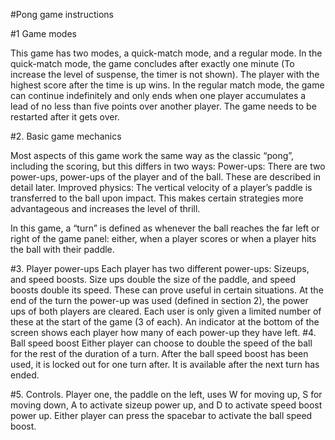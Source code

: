 #Pong game instructions

#1 Game modes

This game has two modes, a quick-match mode, and a regular mode. In the quick-match mode, the game concludes after exactly one minute (To increase the level of suspense, the timer is not shown). The player with the highest score after the time is up wins. In the regular match mode, the game can continue indefinitely and only ends when one player accumulates a lead of no less than five points over another player. The game needs to be restarted after it gets over.

#2. Basic game mechanics

Most aspects of this game work the same way as the classic “pong”, including the scoring, but this differs in two ways:
Power-ups: There are two power-ups,  power-ups of the player and of the ball. These are described in detail later.
Improved physics: The vertical velocity of a player’s paddle is transferred to the ball upon impact. This makes certain strategies more advantageous and increases the level of thrill.

In this game, a “turn” is defined as whenever the ball reaches the far left or right of the game panel: either, when a player scores or when a player hits the ball with their paddle.


#3. Player power-ups
Each player has two different power-ups: Sizeups, and speed boosts. Size ups double the size of the paddle, and speed boosts double its speed. These can prove useful in certain situations. 
At the end of the turn the power-up was used (defined in section 2), the power ups of both players are cleared.
Each user is only given a limited number of these at the start of the game (3 of each).
An indicator at the bottom of the screen shows each player how many of each power-up they have left.
#4. Ball speed boost
Either player can choose to double the speed of the ball for the rest of the duration of a turn. After the ball speed boost has been used, it is locked out for one turn after. It is available after the next turn has ended.

#5. Controls.
Player one, the paddle on the left, uses W for moving up, S for moving down, A to activate sizeup power up, and D to activate speed boost power up. Either player can press the spacebar to activate the ball speed boost.

